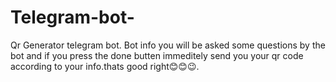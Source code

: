 # Telegram-bot-
Qr Generator telegram bot. Bot info you will be asked some questions by the bot and if you press the done butten immeditely send you your qr code according to your info.thats good right😊😊😉.

